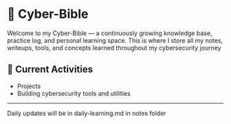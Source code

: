 # 🧠 Cyber-Bible

Welcome to my Cyber-Bible — a continuously growing knowledge base, practice log, and personal learning space. This is where I store all my notes, writeups, tools, and concepts learned throughout my cybersecurity journey

## 🚀 Current Activities

- Projects 
- Building cybersecurity tools and utilities

---

Daily updates will be in daily-learning.md in notes folder
